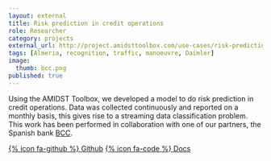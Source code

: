 ```yaml
---
layout: external
title: Risk prediction in credit operations
role: Researcher
category: projects
external_url: http://project.amidsttoolbox.com/use-cases/risk-prediction.html
tags: [Almeria, recognition, traffic, manoeuvre, Daimler]
image:
  thumb: bcc.png
published: true
---
```


Using the AMIDST Toolbox, we developed a model to do risk prediction in credit operations. 
Data was collected continuously and reported on a monthly basis, this gives rise to a 
streaming data classification problem. This work has been performed in collaboration 
with one of our partners, the Spanish bank [BCC](https://www.bcc.es/).


[{% icon fa-github %} Github](https://github.com/amidst/toolbox) [{% icon fa-code %} Docs](http://project.amidsttoolbox.com/use-cases/risk-prediction.html)